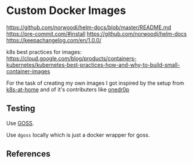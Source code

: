 # Custom Docker Images


https://github.com/norwoodj/helm-docs/blob/master/README.md
https://pre-commit.com/#install
https://github.com/norwoodj/helm-docs
https://keepachangelog.com/en/1.0.0/


k8s best practices for images: https://cloud.google.com/blog/products/containers-kubernetes/kubernetes-best-practices-how-and-why-to-build-small-container-images

For the task of creating my own images I got inspired by the setup from
[k8s-at-home][kah] and of it's contributers like [onedr0p]


## Testing

Use [GOSS](https://github.com/aelsabbahy/goss).

Use `dgoss` locally which is just a docker wrapper for goss.





## References

[kah]: https://github.com/k8s-at-home/container-images
[onedr0p]: https://github.com/onedr0p/containers
